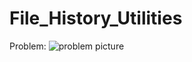 # File_History_Utilities

Problem:
![problem picture](https://user-images.githubusercontent.com/22554871/29929432-8712a358-8e39-11e7-946b-2b700d074fec.png)
